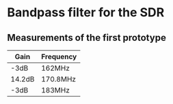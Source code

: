 # Bandpass filter for the SDR

## Measurements of the first prototype

| Gain   | Frequency |
|--------|-----------|
| -3dB   | 162MHz    |
| 14.2dB | 170.8MHz  |
| -3dB   | 183MHz    |
